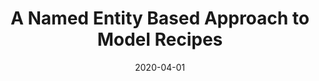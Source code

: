 ---
layout: publications
date: 2020-04-01
title: A Named Entity Based Approach to Model Recipes
venue: 3<sup>rd</sup> International Workshop on Data Engineering meets Intelligent Food & Cooking Recipes, 2020 (<b>DECOR Workshop @ ICDE</b>)
link: "https://arxiv.org/pdf/2004.12184.pdf"
paper: "icdew_1.pdf"
slides: 
poster: 
tldr: Created an Information Retrieval (IR) Model to extract ingredient information from recipes.
authors: <u>Nirav Diwan</u>, Devansh Batra, Ganesh Bagler
code: "https://github.com/cosylabiiit/recipe-knowledge-mining"
---